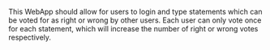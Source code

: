 This WebApp should allow for users to login and type statements which can be voted for as right or wrong by other users.
Each user can only vote once for each statement, which will increase the number of right or wrong votes respectively.